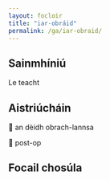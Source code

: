 ```yaml
---
layout: focloir
title: "iar-obráid"
permalink: /ga/iar-obraid/
---
```


## Sainmhíniú

Le teacht

## Aistriúcháin

&#x1f3f4;&#xe0067;&#xe0062;&#xe0073;&#xe0063;&#xe0074;&#xe007f; an dèidh obrach-lannsa

&#x1f3f4;&#xe0067;&#xe0062;&#xe0065;&#xe006e;&#xe0067;&#xe007f; post-op

## Focail chosúla